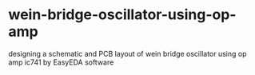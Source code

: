 # wein-bridge-oscillator-using-op-amp
designing a schematic and PCB layout of wein bridge oscillator using op amp ic741 by EasyEDA software
